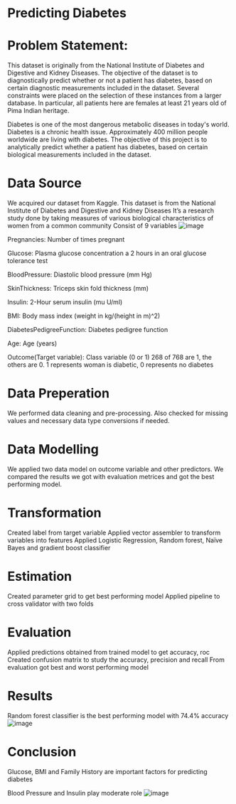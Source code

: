 # Predicting Diabetes

# Problem Statement:
This dataset is originally from the National Institute of Diabetes and Digestive and Kidney Diseases. The objective of the dataset is to diagnostically predict whether or not a patient has diabetes, based on certain diagnostic measurements included in the dataset. Several constraints were placed on the selection of these instances from a larger database. In particular, all patients here are females at least 21 years old of Pima Indian heritage.

Diabetes is one of the most dangerous metabolic diseases in today's world. Diabetes is a chronic health issue. Approximately 400 million people worldwide are living with diabetes.
The objective of this project is to analytically predict whether a patient has diabetes, based on certain biological measurements included in the dataset.

# Data Source
We acquired our dataset from Kaggle. This dataset is from the National Institute of Diabetes and Digestive and Kidney Diseases
It’s a research study done by taking measures of various biological characteristics of women from a common community
Consist of 9 variables
![image](https://user-images.githubusercontent.com/92898544/146424874-89a6bb25-9c04-45e2-a832-841185c5b101.png)

Pregnancies: Number of times pregnant

Glucose: Plasma glucose concentration a 2 hours in an oral glucose tolerance test

BloodPressure: Diastolic blood pressure (mm Hg)

SkinThickness: Triceps skin fold thickness (mm)

Insulin: 2-Hour serum insulin (mu U/ml)

BMI: Body mass index (weight in kg/(height in m)^2)

DiabetesPedigreeFunction: Diabetes pedigree function

Age: Age (years)

Outcome(Target variable): Class variable (0 or 1) 268 of 768 are 1, the others are 0. 1 represents woman is diabetic, 0 represents no diabetes

# Data Preperation
We performed data cleaning and pre-processing. Also checked for missing values and necessary data type conversions if needed.

# Data Modelling
We applied two data model on outcome variable and other predictors. We compared the results we got with evaluation metrices and got the best performing model.
# Transformation
Created label from target variable
Applied vector assembler to transform variables into features
Applied Logistic Regression, Random forest, Naïve Bayes and gradient boost classifier

# Estimation
Created parameter grid to get best performing model
Applied pipeline to cross validator with two folds

# Evaluation

Applied predictions obtained from trained model to get accuracy, roc
Created confusion matrix to study the accuracy, precision and recall
From evaluation got best and worst performing model

# Results

Random forest classifier is the best performing model with 74.4% accuracy
![image](https://user-images.githubusercontent.com/92898544/146425369-5b1a6ee4-a026-4a0a-bff6-a895b5a8d1b8.png)


# Conclusion
Glucose, BMI and Family History are important factors for predicting diabetes

Blood Pressure and Insulin play moderate role
![image](https://user-images.githubusercontent.com/92898544/146425416-fbd0ceff-87c4-4ca2-bebc-78fa3b82b634.png)


